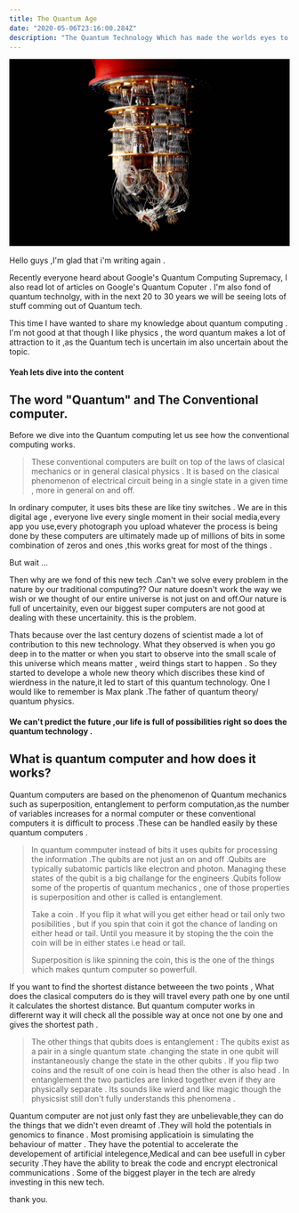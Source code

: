 ```yaml
---
title: The Quantum Age
date: "2020-05-06T23:16:00.284Z"
description: "The Quantum Technology Which has made the worlds eyes to shift towords this new tech."
---
```

![](./quantum-computer.jpg)

Hello guys ,I'm glad that i'm writing again .


Recently everyone heard about Google's Quantum Computing Supremacy,
I also read lot of articles on Google's Quantum Coputer . 
I'm also fond of quantum technolgy, with in the next 20 to 30 years we will be seeing lots of stuff comming out of Quantum tech.


This time I have wanted to share my knowledge about quantum computing .
I'm not good  at that though  I like physics , the word quantum makes a lot of attraction to it ,as the Quantum tech is uncertain im also uncertain about the topic.

#### Yeah lets dive into the content 

## The word "Quantum" and The Conventional computer.


 Before we dive into the Quantum computing let us see how the conventional computing works. 
 >These conventional computers are built on top of the laws of clasical mechanics or in general clasical physics . It is based on the clasical phenomenon of electrical circuit being in a single state in a given time , more in general on and off.
 
  In ordinary computer, it  uses bits these are like tiny switches . We are in this digital age , everyone live every single moment in  their social media,every app you use,every photograph you upload whatever the process is being done by these computers are ultimately made up of millions of bits in some combination of zeros and ones ,this works great for most of the things .
  
But wait ...

Then why are we fond of this new tech .Can't we solve every problem in the nature by our traditional computing??
Our nature doesn't work the way we wish or we thought of our entire universe is not just on and off.Our nature is full of uncertainity, even our biggest super computers are not good at dealing with these uncertainity. this is the problem.


Thats because over the last century dozens of scientist made a lot of contribution to this new technology. What they observed is when you go deep in to the matter or when you start to observe into the small scale of this universe which means matter , weird things start to happen . So they started to develope a whole new theory which discribes these kind of wierdness in the nature,it led to start of this quantum technology. One I would like to remember is Max plank .The father of quantum theory/ quantum physics.
#### We can't predict the future ,our life is full of possibilities right so does the quantum technology .

## What is quantum computer and how does it works?

Quantum computers are based on the phenomenon of Quantum mechanics such as superposition, entanglement to perform computation,as the number of variables increases for a normal computer or these conventional computers it is difficult to process .These can be handled easily by these quantum computers .

>In quantum commputer instead of bits it uses qubits for processing the information .The qubits are not just an on and off .Qubits are typically subatomic particls like electron and photon.
Managing these states of the qubit is a big challange for the engineers .Qubits follow some of the propertis of quantum mechanics , one of those properties is superposition and other is called is entanglement.
>
>Take a coin . If you flip it what will you get  either head or tail only two posibilities ,
but if you spin that coin it got the chance of landing on either head or tail. Until you measure it by stoping the the coin the coin will be in either states i.e head or tail.
>
>Superposition is like spinning the coin, this is the one of the things which makes quntum computer so powerfull.

If you want to find the shortest distance betweeen the two points , What does the clasical computers do is they will travel every path one by one until it calculates the shortest distance.
But quantum computer works in differernt way it will check all the possible way at once not one by one and gives the shortest path .

>The other things that qubits does is entanglement : The qubits exist as a pair in a single quantum state .changing the state in one qubit will instantaneously change  the state in the other qubits .
If you flip two coins and the result of one coin is head then the other is also head . In entanglement the two particles are linked together even if they are physically separate .
Its sounds like wierd and like magic though the physicsist still don't fully understands this phenomena .


Quantum computer are not just only fast they are unbelievable,they can do the things that we didn't even dreamt of .They will hold the potentials in genomics to finance .
Most promising applicatioin is simulating the behaviour of matter .
They have the potential to accelerate the developement of artificial intelegence,Medical and can bee usefull in cyber security .They have the ability to break the code and encrypt electronical communications .
Some of the biggest player in the tech are alredy investing in this new tech.



thank you.

